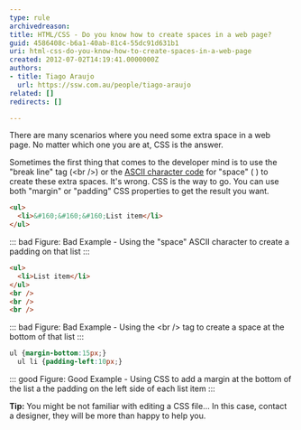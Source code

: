 ```yaml
---
type: rule
archivedreason: 
title: HTML/CSS - Do you know how to create spaces in a web page?
guid: 4586408c-b6a1-40ab-81c4-55dc91d631b1
uri: html-css-do-you-know-how-to-create-spaces-in-a-web-page
created: 2012-07-02T14:19:41.0000000Z
authors:
- title: Tiago Araujo
  url: https://ssw.com.au/people/tiago-araujo
related: []
redirects: []

---
```


There are many scenarios where you need some extra space in a web page. No matter which one you are at, CSS is the answer.

<!--endintro-->

Sometimes the first thing that comes to the developer mind is to use the "break line" tag (&lt;br /&gt;) or the [ASCII character code](https://en.wikipedia.org/wiki/ASCII) for "space" (&#160;) to create these extra spaces. It's wrong. CSS is the way to go. You can use both "margin" or "padding" CSS properties to get the result you want.


``` html
<ul>
  <li>&#160;&#160;&#160;List item</li>
</ul>

```
::: bad
Figure: Bad Example - Using the "space" ASCII character to create a padding on that list
:::

``` html
<ul>
  <li>List item</li>
</ul>
<br />
<br />
<br />
```
::: bad
Figure: Bad Example - Using the &lt;br /&gt; tag to create a space at the bottom of that list
:::

``` css
ul {margin-bottom:15px;}
  ul li {padding-left:10px;}  
```
::: good
Figure: Good Example - Using CSS to add a margin at the bottom of the list a the padding on the left side of each list item
:::

**Tip:** You might be not familiar with editing a CSS file... In this case, contact a designer, they will be more than happy to help you.
